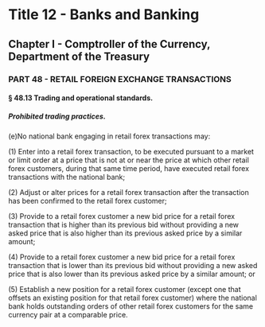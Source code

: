 
# Title 12 - Banks and Banking
## Chapter I - Comptroller of the Currency, Department of the Treasury
### PART 48 - RETAIL FOREIGN EXCHANGE TRANSACTIONS
#### § 48.13 Trading and operational standards.
##### Prohibited trading practices.

(e)No national bank engaging in retail forex transactions may:

(1) Enter into a retail forex transaction, to be executed pursuant to a market or limit order at a price that is not at or near the price at which other retail forex customers, during that same time period, have executed retail forex transactions with the national bank;

(2) Adjust or alter prices for a retail forex transaction after the transaction has been confirmed to the retail forex customer;

(3) Provide to a retail forex customer a new bid price for a retail forex transaction that is higher than its previous bid without providing a new asked price that is also higher than its previous asked price by a similar amount;

(4) Provide to a retail forex customer a new bid price for a retail forex transaction that is lower than its previous bid without providing a new asked price that is also lower than its previous asked price by a similar amount; or

(5) Establish a new position for a retail forex customer (except one that offsets an existing position for that retail forex customer) where the national bank holds outstanding orders of other retail forex customers for the same currency pair at a comparable price.
